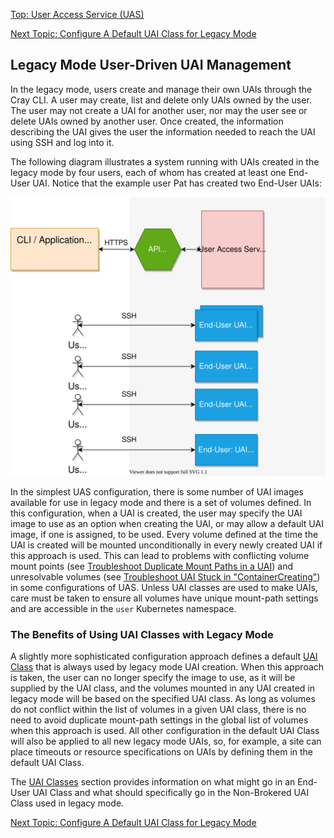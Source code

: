 [Top: User Access Service (UAS)](User_Access_Service_UAS.md)

[Next Topic: Configure A Default UAI Class for Legacy Mode](Configure_a_Default_UAI_Class_for_Legacy_Mode.md)

## Legacy Mode User-Driven UAI Management

In the legacy mode, users create and manage their own UAIs through the Cray CLI. A user may create, list and delete only UAIs owned by the user. The user may not create a UAI for another user, nor may the user see or delete UAIs owned by another user. Once created, the information describing the UAI gives the user the information needed to reach the UAI using SSH and log into it.

The following diagram illustrates a system running with UAIs created in the legacy mode by four users, each of whom has created at least one End-User UAI. Notice that the example user Pat has created two End-User UAIs:

![UAS Legacy Mode](../../img/uas_legacy_mode.svg)

In the simplest UAS configuration, there is some number of UAI images available for use in legacy mode and there is a set of volumes defined. In this configuration, when a UAI is created, the user may specify the UAI image to use as an option when creating the UAI, or may allow a default UAI image, if one is assigned, to be used. Every volume defined at the time the UAI is created will be mounted unconditionally in every newly created UAI if this approach is used. This can lead to problems with conflicting volume mount points (see [Troubleshoot Duplicate Mount Paths in a UAI](Troubleshoot_Duplicate_Mount_Paths_in_a_UAI.md)) and unresolvable volumes (see [Troubleshoot UAI Stuck in "ContainerCreating"](Troubleshoot_UAI_Stuck_in_ContainerCreating.md)) in some configurations of UAS. Unless UAI classes are used to make UAIs, care must be taken to ensure all volumes have unique mount-path settings and are accessible in the `user` Kubernetes namespace.

### The Benefits of Using UAI Classes with Legacy Mode

A slightly more sophisticated configuration approach defines a default [UAI Class](UAI_Classes.md) that is always used by legacy mode UAI creation. When this approach is taken, the user can no longer specify the image to use, as it will be supplied by the UAI class, and the volumes mounted in any UAI created in legacy mode will be based on the specified UAI class. As long as volumes do not conflict within the list of volumes in a given UAI class, there is no need to avoid duplicate mount-path settings in the global list of volumes when this approach is used. All other configuration in the default UAI Class will also be applied to all new legacy mode UAIs, so, for example, a site can place timeouts or resource specifications on UAIs by defining them in the default UAI Class.

The [UAI Classes](UAI_Classes.md) section provides information on what might go in an End-User UAI Class and what should specifically go in the Non-Brokered UAI Class used in legacy mode.

[Next Topic: Configure A Default UAI Class for Legacy Mode](Configure_a_Default_UAI_Class_for_Legacy_Mode.md)
